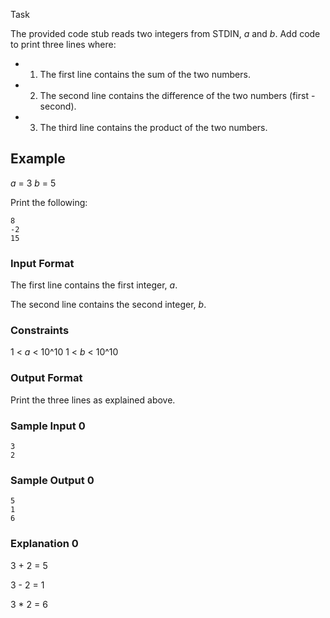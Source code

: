 Task

The provided code stub reads two integers from STDIN, *a* and *b*. Add code to print three lines where:

- 1. The first line contains the sum of the two numbers.
- 2. The second line contains the difference of the two numbers (first - second).
- 3. The third line contains the product of the two numbers.

## Example

*a* = 3
*b* = 5

Print the following:

```
8
-2
15
```

### Input Format

The first line contains the first integer, *a*.

The second line contains the second integer, *b*.

### Constraints

1 < *a* < 10^10
1 < *b* < 10^10

### Output Format

Print the three lines as explained above.

### Sample Input 0

```
3
2
```

### Sample Output 0

```
5
1
6
```

### Explanation 0

3 + 2 = 5

3 - 2 = 1

3 * 2 = 6

